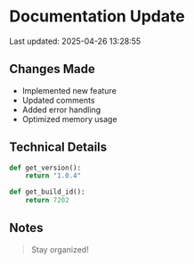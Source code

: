 # Documentation Update

Last updated: 2025-04-26 13:28:55

## Changes Made
- Implemented new feature
- Updated comments
- Added error handling
- Optimized memory usage

## Technical Details
```python
def get_version():
    return "1.0.4"

def get_build_id():
    return 7202
```

## Notes
> Stay organized!
